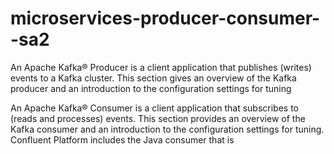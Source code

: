 # microservices-producer-consumer--sa2

An Apache Kafka® Producer is a client application that publishes (writes) events to a Kafka cluster. This section gives an overview of the Kafka producer and an introduction to the configuration settings for tuning

An Apache Kafka® Consumer is a client application that subscribes to (reads and processes) events. This section provides an overview of the Kafka consumer and an introduction to the configuration settings for tuning. Confluent Platform includes the Java consumer that is 
